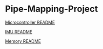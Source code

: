 # Pipe-Mapping-Project

[Microcontroller README](projectDocumentation/microcontroller/README.md)

[IMU README](projectDocumentation/imu/README.md)

[Memory README](projectDocumentation/memory/README.md)